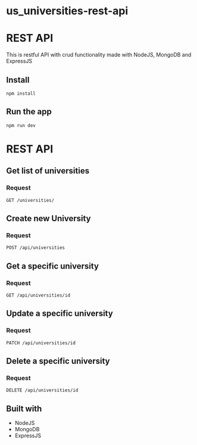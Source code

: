 # us_universities-rest-api
# REST API 
This is restful API with crud functionality made with NodeJS, MongoDB and ExpressJS


## Install

    npm install

## Run the app

    npm run dev

# REST API

## Get list of universities

### Request

`GET /universities/`

  


## Create new University

### Request

`POST /api/universities`

 


## Get a specific university

### Request

`GET /api/universities/id`

  

## Update a specific university

### Request

`PATCH /api/universities/id`

    

## Delete a specific university

### Request

`DELETE /api/universities/id`

   

## Built with 

* NodeJS
* MongoDB
* ExpressJS


    




